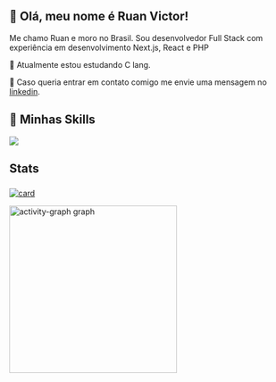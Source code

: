 ## 👋 Olá, meu nome é Ruan Victor!

Me chamo Ruan e moro no Brasil. Sou desenvolvedor Full Stack com experiência em desenvolvimento Next.js, React e PHP

🔭 Atualmente estou estudando C lang.

💬 Caso queria entrar em contato comigo me envie uma mensagem no [linkedin](https://www.linkedin.com/in/ruanv123/).

###

## 🚀 Minhas Skills

<p align="left">
  <a href="https://skillicons.dev">
    <img src="https://skillicons.dev/icons?i=go,c,js,ts,nextjs,react,nestjs,elysia,express,nodejs,html,css,postgres,prisma,tailwind,docker,bun,jest,rabbitmq,vite,vitest,vue,supabase" />
  </a>
</p>

###


<h2 align="left">Stats</h2>

###

[![card](https://github-readme-stats.vercel.app/api?username=Ruanv123&theme=default&show_icons=true)](https://github.com/anuraghazra/github-readme-stats)
<div align="left">
  <img src="https://github-readme-activity-graph.vercel.app/graph?username=Ruanv123&radius=16&theme=react&area=true&order=5" height="300" alt="activity-graph graph"  />
</div>

